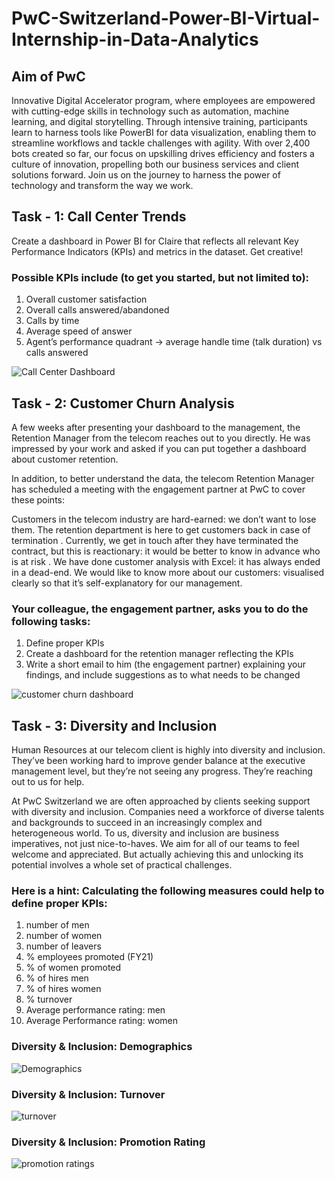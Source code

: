 # PwC-Switzerland-Power-BI-Virtual-Internship-in-Data-Analytics
## Aim of PwC 
Innovative Digital Accelerator program, where employees are empowered with cutting-edge skills in technology such as automation, machine learning, and digital storytelling. Through intensive training, participants learn to harness tools like PowerBI for data visualization, enabling them to streamline workflows and tackle challenges with agility. With over 2,400 bots created so far, our focus on upskilling drives efficiency and fosters a culture of innovation, propelling both our business services and client solutions forward. Join us on the journey to harness the power of technology and transform the way we work.

## Task - 1: Call Center Trends
Create a dashboard in Power BI for Claire that reflects all relevant Key Performance Indicators (KPIs) and metrics in the dataset. Get creative! 
### Possible KPIs include (to get you started, but not limited to):
1) Overall customer satisfaction
2) Overall calls answered/abandoned
3) Calls by time
4) Average speed of answer
5) Agent’s performance quadrant -> average handle time (talk duration) vs calls answered

![Call Center Dashboard](https://github.com/vkc0793/PwC-Switzerland-Power-BI-Virtual-Internship-in-Data-Analytics-/assets/136575552/7d68d2a3-a8bd-45db-ac42-18d6f42ad302)

## Task - 2: Customer Churn Analysis
A few weeks after presenting your dashboard to the management, the Retention Manager from the telecom reaches out to you directly. He was impressed by your work and asked if you can put together a dashboard about customer retention.

In addition, to better understand the data, the telecom Retention Manager has scheduled a meeting with the engagement partner at PwC to cover these points:

Customers in the telecom industry are hard-earned: we don’t want to lose them.
The retention department is here to get customers back in case of termination .
Currently, we get in touch after they have terminated the contract, but this is reactionary: it would be better to know in advance who is at risk .
We  have done customer analysis with Excel: it has always ended in a dead-end.
We would like to know more about our customers: visualised clearly so that it’s self-explanatory for our management.

### Your colleague, the engagement partner, asks you to do the following tasks:

1) Define proper KPIs
2) Create a dashboard for the retention manager reflecting the KPIs
3) Write a short email to him (the engagement partner) explaining your findings, and include suggestions as to what needs to be changed

![customer churn dashboard](https://github.com/vkc0793/PwC-Switzerland-Power-BI-Virtual-Internship-in-Data-Analytics-/assets/136575552/6d680b8a-3e5c-47d7-9d21-755d637f29ac)

## Task - 3: Diversity and Inclusion

Human Resources at our telecom client is highly into diversity and inclusion. They’ve been working hard to improve gender balance at the executive management level, but they’re not seeing any progress. They’re reaching out to us for help.

At PwC Switzerland we are often approached by clients seeking support with diversity and inclusion. Companies need a workforce of diverse talents and backgrounds to succeed in an increasingly complex and heterogeneous world. To us, diversity and inclusion are business imperatives, not just nice-to-haves. We aim for all of our teams to feel welcome and appreciated. But actually achieving this and unlocking its potential involves a whole set of practical challenges.

### Here is a hint: Calculating the following measures could help to define proper KPIs:

1) number of men
2) number of women
3) number of leavers
4) % employees promoted (FY21)
5) % of women promoted
6) % of hires men
7) % of hires women
8) % turnover
9) Average performance rating: men
10) Average Performance rating: women

### Diversity & Inclusion: Demographics
![Demographics](https://github.com/vkc0793/PwC-Switzerland-Power-BI-Virtual-Internship-in-Data-Analytics-/assets/136575552/1279e9f1-270b-4192-9df0-b887f15af423)

### Diversity & Inclusion: Turnover
![turnover](https://github.com/vkc0793/PwC-Switzerland-Power-BI-Virtual-Internship-in-Data-Analytics-/assets/136575552/b2319329-935b-4ab7-a500-d65a7a399081)

### Diversity & Inclusion: Promotion Rating
![promotion ratings](https://github.com/vkc0793/PwC-Switzerland-Power-BI-Virtual-Internship-in-Data-Analytics-/assets/136575552/04311461-bf0a-4b8a-a20c-f36e8082f95a)





